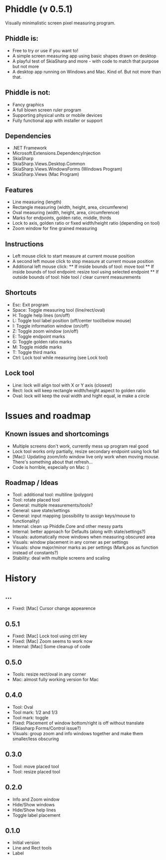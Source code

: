 # Phiddle (v 0.5.1)
Visually minimalistic screen pixel measuring program.

## Phiddle is:
* Free to try or use if you want to!
* A simple screen measuring app using basic shapes drawn on desktop
* A playful test of SkiaSharp and more - with code to match that purpose but not more
* A desktop app running on Windows and Mac. Kind of. But not more than that. 

## Phiddle is not:
* Fancy graphics
* A full blown screen ruler program
* Supporting physical units or mobile devices
* Fully functional app with installer or support

## Dependencies
* .NET Framework
* Microsoft.Extensions.DependencyInjection
* SkiaSharp
* SkiaSharp.Views.Desktop.Common
* SkiaSharp.Views.WindowsForms (Windows Program)
* SkiaSharp.Views (Mac Program)

## Features
* Line measuring (length)
* Rectangle measuring (width, height, area, circumferene)
* Oval measuring (width, height, area, circumference)
* Marks for endpoints, golden ratio, middle, thirds
* Lock to axis, golden ratio or fixed width/height ratio (depending on tool)
* Zoom window for fine grained measuring

## Instructions
* Left mouse click to start measure at current mouse position
* A second left mouse click to stop measure at current mouse position
* Additional left mouse click:
** If inside bounds of tool: move tool
** If inside bounds of tool endpoint: resize tool using selected endpoint
** If outside bounds of tool: hide tool / clear current measurements 

## Shortcuts
* Esc: Exit program
* Space: Toggle measuring tool (line/rect/oval)
* H: Toggle help lines (on/off)
* L: Toggle tool label position (off/center tool/below mouse)
* I: Toggle information window (on/off)
* Z: Toggle zoom window (on/off)
* E: Toggle endpoint marks
* G: Toggle golden ratio marks
* M: Toggle middle marks
* T: Toggle third marks
* Ctrl: Lock tool while measuring (see Lock tool)

## Lock tool
* Line: lock will align tool with X or Y axis (closest)
* Rect: lock will keep rectangle width/height aspect to golden ratio
* Oval: lock will keep the oval width and hight equal, ie make a circle

# Issues and roadmap
## Known issues and shortcomings
* Multiple screens don't work, currently mess up program real good
* Lock tool works only partially, resize secondary endpoint using lock fail
* [Mac]: Updating zoom/info window live only work when moving mouse. There's something about that refresh...
* Code is horrible, especially on Mac :)

## Roadmap / Ideas
* Tool: additional tool: multiline (polygon) 
* Tool: rotate placed tool 
* General: multiple measurements/tools?
* General: save state/settings
* General: input mapping (possibility to assign keys/mouse to functionality)
* Internal: clean up Phiddle.Core and other messy parts
* Internal: better approach for Defaults (along with state/settings?)
* Visuals: automatically move windows when measuring obscured area
* Visuals: window placement in any corner as per settings
* Visuals: show major/minor marks as per settings (Mark.pos as function instead of constants?)
* Stability: deal with multiple screens and scaling 

# History
## ...
* Fixed: [Mac] Cursor change appearence
## 0.5.1
* Fixed: [Mac] Lock tool using ctrl key
* Fixed: [Mac] Zoom seems to work now
* Internal: [Mac] Some cleanup of code

## 0.5.0
* Tools: resize rect/oval in any corner
* Mac: almost fully working version for Mac

## 0.4.0
* Tool: Oval
* Tool mark: 1/2 and 1/3
* Tool mark: toggle
* Fixed: Placement of window bottom/right is off without translate (Skiasharp Forms/Control issue?)
* Visuals: group zoom and info windows together and make them smaller/less obscuring

## 0.3.0
* Tool: move placed tool
* Tool: resize placed tool

## 0.2.0
* Info and Zoom window
* Hide/Show windows
* Hide/Show help lines
* Toggle label placement

## 0.1.0
* Initial version
* Line and Rect tools
* Label

